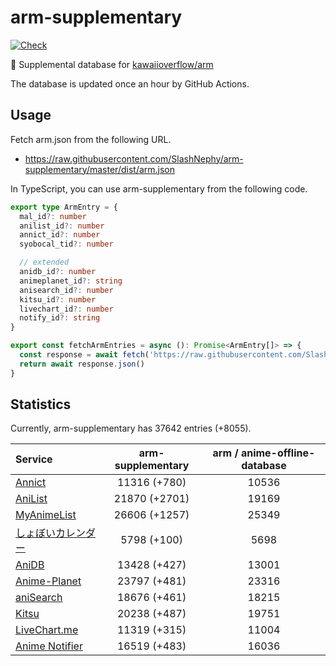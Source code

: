# arm-supplementary

[![Check](https://github.com/SlashNephy/arm-supplementary/actions/workflows/check-node.yml/badge.svg)](https://github.com/SlashNephy/arm-supplementary/actions/workflows/check-node.yml)

💊 Supplemental database for [kawaiioverflow/arm](https://github.com/kawaiioverflow/arm)

The database is updated once an hour by GitHub Actions.

## Usage

Fetch arm.json from the following URL.

- https://raw.githubusercontent.com/SlashNephy/arm-supplementary/master/dist/arm.json

In TypeScript, you can use arm-supplementary from the following code.

```TypeScript
export type ArmEntry = {
  mal_id?: number
  anilist_id?: number
  annict_id?: number
  syobocal_tid?: number

  // extended
  anidb_id?: number
  animeplanet_id?: string
  anisearch_id?: number
  kitsu_id?: number
  livechart_id?: number
  notify_id?: string
}

export const fetchArmEntries = async (): Promise<ArmEntry[]> => {
  const response = await fetch('https://raw.githubusercontent.com/SlashNephy/arm-supplementary/master/dist/arm.json')
  return await response.json()
}
```

## Statistics

Currently, arm-supplementary has 37642 entries (+8055).

| Service                                     | arm-supplementary | arm / anime-offline-database |
| :------------------------------------------ | :---------------: | :--------------------------: |
| [Annict](https://annict.com)                |   11316 (+780)    |            10536             |
| [AniList](https://anilist.co)               |   21870 (+2701)   |            19169             |
| [MyAnimeList](https://myanimelist.net)      |   26606 (+1257)   |            25349             |
| [しょぼいカレンダー](https://cal.syoboi.jp) |    5798 (+100)    |             5698             |
| [AniDB](https://anidb.net)                  |   13428 (+427)    |            13001             |
| [Anime-Planet](https://anime-planet.com)    |   23797 (+481)    |            23316             |
| [aniSearch](https://anisearch.com)          |   18676 (+461)    |            18215             |
| [Kitsu](https://kitsu.io)                   |   20238 (+487)    |            19751             |
| [LiveChart.me](https://livechart.me)        |   11319 (+315)    |            11004             |
| [Anime Notifier](https://notify.moe)        |   16519 (+483)    |            16036             |

